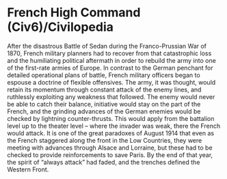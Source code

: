# French High Command (Civ6)/Civilopedia

After the disastrous Battle of Sedan during the Franco-Prussian War of 1870, French military planners had to recover from that catastrophic loss and the humiliating political aftermath in order to rebuild the army into one of the first-rate armies of Europe. In contrast to the German penchant for detailed operational plans of battle, French military officers began to espouse a doctrine of flexible offensives.
The army, it was thought, would retain its momentum through constant attack of the enemy lines, and ruthlessly exploiting any weakness that followed. The enemy would never be able to catch their balance, initiative would stay on the part of the French, and the grinding advances of the German enemies would be checked by lightning counter-thrusts. This would apply from the battalion level up to the theater level – where the invader was weak, there the French would attack.
It is one of the great paradoxes of August 1914 that even as the French staggered along the front in the Low Countries, they were meeting with advances through Alsace and Lorraine, but these had to be checked to provide reinforcements to save Paris. By the end of that year, the spirit of “always attack” had faded, and the trenches defined the Western Front.